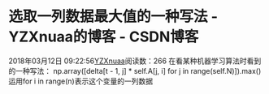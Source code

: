 # 选取一列数据最大值的一种写法 - YZXnuaa的博客 - CSDN博客
2018年03月12日 09:22:56[YZXnuaa](https://me.csdn.net/YZXnuaa)阅读数：266
在看某种机器学习算法时看到的一种写法：
np.array([delta[t - 1, j] * self.A[j, i] for j in range(self.N)]).max()运用for i in range(n)表示这个变量的一列数据
